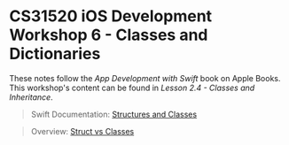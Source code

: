 # CS31520 iOS Development Workshop 6 - Classes and Dictionaries 

These notes follow the _App Development with Swift_ book on Apple Books. This workshop's content can be found in _Lesson 2.4 - Classes and Inheritance_. 

> Swift Documentation: [Structures and Classes](https://docs.swift.org/swift-book/LanguageGuide/ClassesAndStructures.html#//apple_ref/doc/uid/TP40014097-CH13-ID82)

> Overview: [Struct vs Classes](https://learnappmaking.com/struct-vs-class-swift-how-to/)
